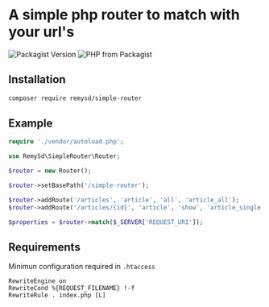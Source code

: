 # A simple php router to match with your url's

![Packagist Version](https://img.shields.io/packagist/v/remysd/simple-router)
![PHP from Packagist](https://img.shields.io/packagist/l/remysd/simple-router)

## Installation

```bash
composer require remysd/simple-router
```

## Example

```php
require './vendor/autoload.php';

use RemySd\SimpleRouter\Router;

$router = new Router();

$router->setBasePath('/simple-router');

$router->addRoute('/articles', 'article', 'all', 'article_all');
$router->addRoute('/articles/{id}', 'article', 'show', 'article_single');

$properties = $router->match($_SERVER['REQUEST_URI']);

```

## Requirements

Minimun configuration required in `.htaccess`

```
RewriteEngine on
RewriteCond %{REQUEST_FILENAME} !-f
RewriteRule . index.php [L]
```